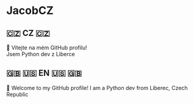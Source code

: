 # JacobCZ
## 🇨🇿 CZ 🇨🇿
👋 Vítejte na mém GitHub profilu!  
Jsem Python dev z Liberce

## :uk: :us: EN :us: :uk:
👋 Welcome to my GitHub profile!
I am a Python dev from Liberec, Czech Republic
